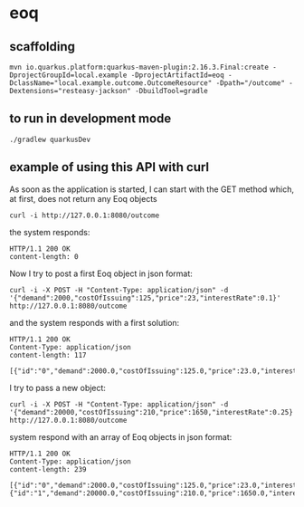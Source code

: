 # eoq

## scaffolding

```shell
mvn io.quarkus.platform:quarkus-maven-plugin:2.16.3.Final:create -DprojectGroupId=local.example -DprojectArtifactId=eoq -DclassName="local.example.outcome.OutcomeResource" -Dpath="/outcome" -Dextensions="resteasy-jackson" -DbuildTool=gradle
```

## to run in development mode

```shell
./gradlew quarkusDev
```

## example of using this API with curl

As soon as the application is started, I can start with the GET method which, at first, does not return any Eoq objects

```shell
curl -i http://127.0.0.1:8080/outcome
```

the system responds:

```text
HTTP/1.1 200 OK
content-length: 0
```

Now I try to post a first Eoq object in json format:

```shell
curl -i -X POST -H "Content-Type: application/json" -d '{"demand":2000,"costOfIssuing":125,"price":23,"interestRate":0.1}' http://127.0.0.1:8080/outcome
```

and the system responds with a first solution:

```text
HTTP/1.1 200 OK
Content-Type: application/json
content-length: 117

[{"id":"0","demand":2000.0,"costOfIssuing":125.0,"price":23.0,"interestRate":0.1,"quantity":466,"ordersToProcess":4}]
```

I try to pass a new object:

```shell
curl -i -X POST -H "Content-Type: application/json" -d '{"demand":20000,"costOfIssuing":210,"price":1650,"interestRate":0.25}' http://127.0.0.1:8080/outcome
```

system respond with an array of Eoq objects in json format:

```text
HTTP/1.1 200 OK
Content-Type: application/json
content-length: 239

[{"id":"0","demand":2000.0,"costOfIssuing":125.0,"price":23.0,"interestRate":0.1,"quantity":466,"ordersToProcess":4},{"id":"1","demand":20000.0,"costOfIssuing":210.0,"price":1650.0,"interestRate":0.25,"quantity":143,"ordersToProcess":140}]
```
